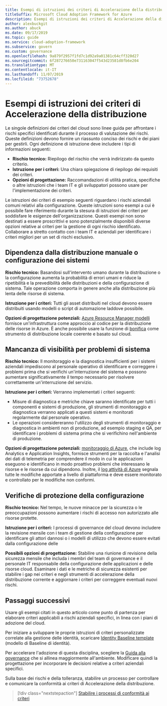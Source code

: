 ```yaml
---
title: Esempi di istruzioni dei criteri di Accelerazione della distribuzione
titleSuffix: Microsoft Cloud Adoption Framework for Azure
description: Esempi di istruzioni dei criteri di Accelerazione della distribuzione
author: alexbuckgit
ms.author: abuck
ms.date: 09/17/2019
ms.topic: guide
ms.service: cloud-adoption-framework
ms.subservice: govern
ms.custom: governance
ms.openlocfilehash: 9a879f2957f1fd7c1d92a9a01381c64cff320d27
ms.sourcegitcommit: 6f287276650e731163047f543d23581d8fb6e204
ms.translationtype: MT
ms.contentlocale: it-IT
ms.lasthandoff: 11/07/2019
ms.locfileid: "73752678"
---
```

# <a name="deployment-acceleration-sample-policy-statements"></a>Esempi di istruzioni dei criteri di Accelerazione della distribuzione

Le singole definizioni dei criteri del cloud sono linee guida per affrontare i rischi specifici identificati durante il processo di valutazione dei rischi. Queste definizioni devono fornire un riassunto conciso dei rischi e dei piani per gestirli. Ogni definizione di istruzione deve includere i tipi di informazioni seguenti:

- **Rischio tecnico:** Riepilogo del rischio che verrà indirizzato da questo criterio.
- **Istruzione per i criteri:** Una chiara spiegazione di riepilogo dei requisiti dei criteri.
- **Opzioni di progettazione:** Raccomandazioni di utilità pratica, specifiche o altre istruzioni che i team IT e gli sviluppatori possono usare per l'implementazione dei criteri.

Le istruzioni dei criteri di esempio seguenti riguardano i rischi aziendali comuni relativi alla configurazione. Queste istruzioni sono esempi a cui è possibile fare riferimento durante la stesura di istruzioni dei criteri per soddisfare le esigenze dell'organizzazione. Questi esempi non sono destinati a essere proscrittivi e sono potenzialmente disponibili diverse opzioni relative ai criteri per la gestione di ogni rischio identificato. Collaborare a stretto contatto con i team IT e aziendali per identificare i criteri migliori per un set di rischi esclusivo.

## <a name="reliance-on-manual-deployment-or-configuration-of-systems"></a>Dipendenza dalla distribuzione manuale o configurazione dei sistemi

**Rischio tecnico:** Basandosi sull'intervento umano durante la distribuzione o la configurazione aumenta la probabilità di errori umani e riduce la ripetibilità e la prevedibilità delle distribuzioni e della configurazione di sistema. Tale operazione comporta in genere anche alla distribuzione più lenta delle risorse di sistema.

**Istruzione per i criteri:** Tutti gli asset distribuiti nel cloud devono essere distribuiti usando modelli o script di automazione laddove possibile.

**Opzioni di progettazione potenziali:** [Azure Resource Manager modelli](https://docs.microsoft.com/azure/azure-resource-manager/template-deployment-overview) fornisce un'infrastruttura come approccio al codice per la distribuzione delle risorse in Azure. È anche possibile usare la funzione di [bonifica](https://docs.microsoft.com/azure/terraform/terraform-overview) come strumento di distribuzione locale coerente e basato sul cloud.

## <a name="lack-of-visibility-into-system-issues"></a>Mancanza di visibilità per problemi di sistema

**Rischio tecnico:** Il monitoraggio e la diagnostica insufficienti per i sistemi aziendali impediscono al personale operativo di identificare e correggere i problemi prima che si verifichi un'interruzione del sistema e possono aumentare significativamente il tempo necessario per risolvere correttamente un'interruzione del servizio.

**Istruzione per i criteri:** Verranno implementati i criteri seguenti:

- Misure di diagnostica e metriche chiave saranno identificate per tutti i componenti e sistemi di produzione, gli strumenti di monitoraggio e diagnostica verranno applicati a questi sistemi e monitorati regolarmente dal personale operativo.
- Le operazioni considereranno l'utilizzo degli strumenti di monitoraggio e diagnostica in ambienti non di produzione, ad esempio staging e QA, per identificare i problemi di sistema prima che si verifichino nell'ambiente di produzione.

**Opzioni di progettazione potenziali:** [monitoraggio di Azure](https://docs.microsoft.com/azure/azure-monitor), che include log Analytics e Application Insights, fornisce strumenti per la raccolta e l'analisi dei dati di telemetria per comprendere il modo in cui le applicazioni eseguono e identificano in modo proattivo problemi che interessano le risorse e le risorse da cui dipendono. Inoltre, il [log attività di Azure](https://docs.microsoft.com/azure/azure-monitor/platform/activity-logs-overview) segnala tutte le modifiche apportate a livello di piattaforma e deve essere monitorato e controllato per le modifiche non conformi.

## <a name="configuration-security-reviews"></a>Verifiche di protezione della configurazione

**Rischio tecnico:** Nel tempo, le nuove minacce per la sicurezza o le preoccupazioni possono aumentare i rischi di accesso non autorizzato alle risorse protette.

**Istruzione per i criteri:** I processi di governance del cloud devono includere la revisione mensile con i team di gestione della configurazione per identificare gli attori dannosi o i modelli di utilizzo che devono essere evitati dalla configurazione delle

**Possibili opzioni di progettazione:** Stabilire una riunione di revisione della sicurezza mensile che includa i membri del team di governance e il personale IT responsabile della configurazione delle applicazioni e delle risorse cloud. Esaminare i dati e le metriche di sicurezza esistenti per stabilire i gap nei criteri e negli strumenti di accelerazione della distribuzione corrente e aggiornare i criteri per correggere eventuali nuovi rischi.

## <a name="next-steps"></a>Passaggi successivi

Usare gli esempi citati in questo articolo come punto di partenza per elaborare criteri applicabili a rischi aziendali specifici, in linea con i piani di adozione del cloud.

Per iniziare a sviluppare le proprie istruzioni di criteri personalizzate correlate alla gestione delle identità, scaricare [Identity Baseline template](../identity-baseline/template.md) (modello di Baseline di identità).

Per accelerare l'adozione di questa disciplina, scegliere la [Guida alla governance](../guides/index.md) che si allinea maggiormente all'ambiente. Modificare quindi la progettazione per incorporare le decisioni relative a criteri aziendali specifici.

Sulla base dei rischi e della tolleranza, stabilire un processo per controllare e comunicare la conformità ai criteri di Accelerazione della distribuzione.

> [!div class="nextstepaction"]
> [Stabilire i processi di conformità ai criteri](./compliance-processes.md)
